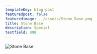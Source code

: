 ```yaml
---
templateKey: blog-post
featuredpost: false
featuredimage: ../assets/Stone_Base.png
title: Stone Base
description: Special
testfield: 898
---
```

![Stone Base](../assets/Stone_Base.png)